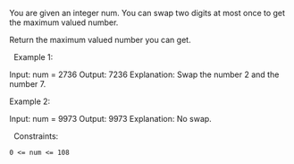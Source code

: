 You are given an integer num. You can swap two digits at most once to get the maximum valued number.

Return the maximum valued number you can get.

 
Example 1:

Input: num = 2736
Output: 7236
Explanation: Swap the number 2 and the number 7.


Example 2:

Input: num = 9973
Output: 9973
Explanation: No swap.


 
Constraints:


	0 <= num <= 108

